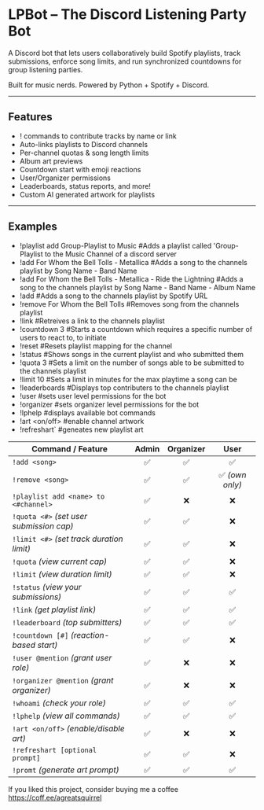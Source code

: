 #  LPBot – The Discord Listening Party Bot
A Discord bot that lets users collaboratively build Spotify playlists, track submissions, enforce song limits, and run synchronized countdowns for group listening parties.

Built for music nerds. Powered by Python + Spotify + Discord.

---

##  Features

- ! commands to contribute tracks by name or link
- Auto-links playlists to Discord channels
- Per-channel quotas & song length limits
- Album art previews
- Countdown start with emoji reactions
- User/Organizer permissions
- Leaderboards, status reports, and more!
- Custom AI generated artwork for playlists

---
## Examples

- !playlist add Group-Playlist to Music                            #Adds a playlist called 'Group-Playlist to the Music Channel of a discord server 
- !add For Whom the Bell Tolls - Metallica                         #Adds a song to the channels playlist by Song Name - Band Name
- !add For Whom the Bell Tolls - Metallica - Ride the Lightning    #Adds a song to the channels playlist by Song Name - Band Name - Album Name
- !add <spotify track URL>                                         #Adds a song to the channels playlist by Spotify URL
- !remove For Whom the Bell Tolls                                  #Removes song from the channels playlist
- !link                                                            #Retreives a link to the channels playlist
- !countdown 3                                                     #Starts a countdown which requires a specific number of users to react to, to initiate
- !reset                                                           #Resets playlist mapping for the channel
- !status                                                          #Shows songs in the current playlist and who submitted them
- !quota 3                                                         #Sets a limit on the number of songs able to be submitted to the channels playlist
- !limit 10                                                        #Sets a limit in minutes for the max playtime a song can be
- !leaderboards                                                    #Displays top contributers to the channels playlist
- !user                                                            #sets user level permissions for the bot
- !organizer                                                       #sets organizer level permissions for the bot
- !lphelp                                                          #displays available bot commands 
- !art <on/off>                                                    #enable channel artwork
- !refreshart`                                                     #geneates new playlist art

| Command / Feature                         | Admin | Organizer |      User      |
| ----------------------------------------- | :---: | :-------: | :------------: |
| `!add <song>`                             |   ✅   |     ✅     |        ✅       |
| `!remove <song>`                          |   ✅   |     ✅     | ✅ *(own only)* |
| `!playlist add <name> to <#channel>`      |   ✅   |     ❌     |        ❌       |
| `!quota <#>` *(set user submission cap)*  |   ✅   |     ✅     |        ❌       |
| `!limit <#>` *(set track duration limit)* |   ✅   |     ✅     |        ❌       |
| `!quota` *(view current cap)*             |   ✅   |     ✅     |        ❌       |
| `!limit` *(view duration limit)*          |   ✅   |     ✅     |        ❌       |
| `!status` *(view your submissions)*       |   ✅   |     ✅     |        ✅       |
| `!link` *(get playlist link)*             |   ✅   |     ✅     |        ✅       |
| `!leaderboard` *(top submitters)*         |   ✅   |     ✅     |        ✅       |
| `!countdown [#]` *(reaction-based start)* |   ✅   |     ✅     |        ❌       |
| `!user @mention` *(grant user role)*      |   ✅   |     ❌     |        ❌       |
| `!organizer @mention` *(grant organizer)* |   ✅   |     ❌     |        ❌       |
| `!whoami` *(check your role)*             |   ✅   |     ✅     |        ✅       |
| `!lphelp` *(view all commands)*           |   ✅   |     ✅     |        ✅       |
| `!art <on/off>` *(enable/disable art)*    |   ✅   |     ❌     |        ❌       |
| `!refreshart [optional prompt]`           |   ✅   |     ✅     |        ❌       |
| `!promt` *(generate art prompt)*          |   ✅   |     ✅     |        ✅       |


If you liked this project, consider buying me a coffee
https://coff.ee/agreatsquirrel
